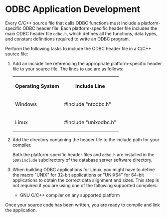 <!-- loio3bd0347e6c5f1014ab07af754440aebe -->

# ODBC Application Development

Every C/C++ source file that calls ODBC functions must include a platform-specific ODBC header file. Each platform-specific header file includes the main ODBC header file `odbc.h`, which defines all the functions, data types, and constant definitions required to write an ODBC program.

Perform the following tasks to include the ODBC header file in a C/C++ source file:

1.  Add an include line referencing the appropriate platform-specific header file to your source file. The lines to use are as follows:


    <table>
    <tr>
    <th valign="top">

    Operating System


    
    </th>
    <th valign="top">

    Include Line


    
    </th>
    </tr>
    <tr>
    <td valign="top">

    Windows


    
    </td>
    <td valign="top">

    \#include "ntodbc.h"


    
    </td>
    </tr>
    <tr>
    <td valign="top">

    Linux


    
    </td>
    <td valign="top">

    \#include "unixodbc.h"


    
    </td>
    </tr>
    </table>
    
2.  Add the directory containing the header file to the include path for your compiler.

    Both the platform-specific header files and `odbc.h` are installed in the `SDK\include` subdirectory of the database server software directory.

3.  When building ODBC applications for Linux, you might have to define the macro "UNIX" for 32-bit applications or "UNIX64" for 64-bit applications to obtain the correct data alignment and sizes. This step is not required if you are using one of the following supported compilers:

    -   GNU C/C++ compiler on any supported platform


Once your source code has been written, you are ready to compile and link the application.

